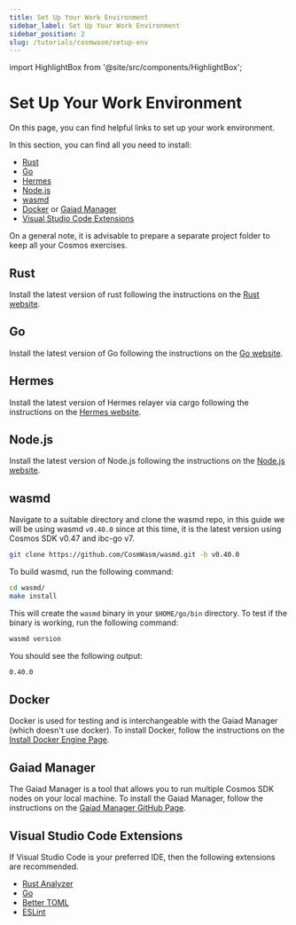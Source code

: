 ```yaml
---
title: Set Up Your Work Environment
sidebar_label: Set Up Your Work Environment
sidebar_position: 2
slug: /tutorials/cosmwasm/setup-env
---
```


import HighlightBox from '@site/src/components/HighlightBox';

# Set Up Your Work Environment

On this page, you can find helpful links to set up your work environment.

<HighlightBox type="info" title="Dependencies">

In this section, you can find all you need to install:

- [Rust](https://www.rust-lang.org/tools/install)
- [Go](https://go.dev/)
- [Hermes](https://hermes.informal.systems/)
- [Node.js](https://nodejs.org/en/)
- [wasmd](https://github.com/CosmWasm/wasmd)
- [Docker](https://www.docker.com/) or [Gaiad Manager](https://github.com/informalsystems/gm)
- [Visual Studio Code Extensions](#visual-studio-code-extensions)

</HighlightBox>

<HighlightBox type="note" title="Note">

On a general note, it is advisable to prepare a separate project folder to keep all your Cosmos exercises.

</HighlightBox>

## Rust

Install the latest version of rust following the instructions on the [Rust website](https://www.rust-lang.org/tools/install).

## Go

Install the latest version of Go following the instructions on the [Go website](https://go.dev/).

## Hermes

Install the latest version of Hermes relayer via cargo following the instructions on the [Hermes website](https://hermes.informal.systems/quick-start/installation.html#install-via-cargo).

## Node.js

Install the latest version of Node.js following the instructions on the [Node.js website](https://nodejs.org/en/).

## wasmd

Navigate to a suitable directory and clone the wasmd repo, in this guide we will be using wasmd `v0.40.0` since at this time, it is the latest version using Cosmos SDK v0.47 and ibc-go v7.

```bash
git clone https://github.com/CosmWasm/wasmd.git -b v0.40.0
```

To build wasmd, run the following command:

```bash
cd wasmd/
make install
```

This will create the `wasmd` binary in your `$HOME/go/bin` directory. To test if the binary is working, run the following command:

```bash
wasmd version
```

You should see the following output:

```bash
0.40.0
```

## Docker

Docker is used for testing and is interchangeable with the Gaiad Manager (which doesn't use docker). To install Docker, follow the instructions on the [Install Docker Engine Page](https://docs.docker.com/engine/install/).

## Gaiad Manager

The Gaiad Manager is a tool that allows you to run multiple Cosmos SDK nodes on your local machine. To install the Gaiad Manager, follow the instructions on the [Gaiad Manager GitHub Page](https://github.com/informalsystems/gm).

## Visual Studio Code Extensions

If Visual Studio Code is your preferred IDE, then the following extensions are recommended.

- [Rust Analyzer](https://marketplace.visualstudio.com/items?itemName=matklad.rust-analyzer)
- [Go](https://marketplace.visualstudio.com/items?itemName=golang.Go)
- [Better TOML](https://marketplace.visualstudio.com/items?itemName=bungcip.better-toml)
- [ESLint](https://marketplace.visualstudio.com/items?itemName=dbaeumer.vscode-eslint)
